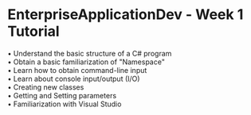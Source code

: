 # EnterpriseApplicationDev -  Week 1 Tutorial 

 • Understand the basic structure of a C# program  \
 • Obtain a basic familiarization of "Namespace" \
 • Learn how to obtain command-line input \
 • Learn about console input/output (I/O) \
• Creating new classes\
 • Getting and Setting parameters \
• Familiarization with Visual Studio 
# 
